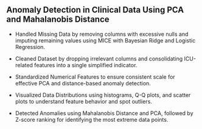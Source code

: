 ## **Anomaly Detection in Clinical Data Using PCA and Mahalanobis Distance**

- Handled Missing Data by removing columns with excessive nulls and imputing remaining values using MICE with Bayesian Ridge and Logistic Regression.

- Cleaned Dataset by dropping irrelevant columns and consolidating ICU-related features into a single simplified indicator.

- Standardized Numerical Features to ensure consistent scale for effective PCA and distance-based anomaly detection.

- Visualized Data Distributions using histograms, Q-Q plots, and scatter plots to understand feature behavior and spot outliers.

- Detected Anomalies using Mahalanobis Distance and PCA, followed by Z-score ranking for identifying the most extreme data points.

